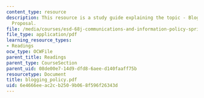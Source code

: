 ```yaml
---
content_type: resource
description: This resource is a study guide explaining the topic - Blogging Policy
  Proposal.
file: /media/courses/esd-68j-communications-and-information-policy-spring-2006/6e4666eeac2cb2509b068f596f26343d_blogging_policy.pdf
file_type: application/pdf
learning_resource_types:
- Readings
ocw_type: OCWFile
parent_title: Readings
parent_type: CourseSection
parent_uid: 08de00e7-14d9-dfd8-6aee-d140faaff75b
resourcetype: Document
title: blogging_policy.pdf
uid: 6e4666ee-ac2c-b250-9b06-8f596f26343d
---
```

